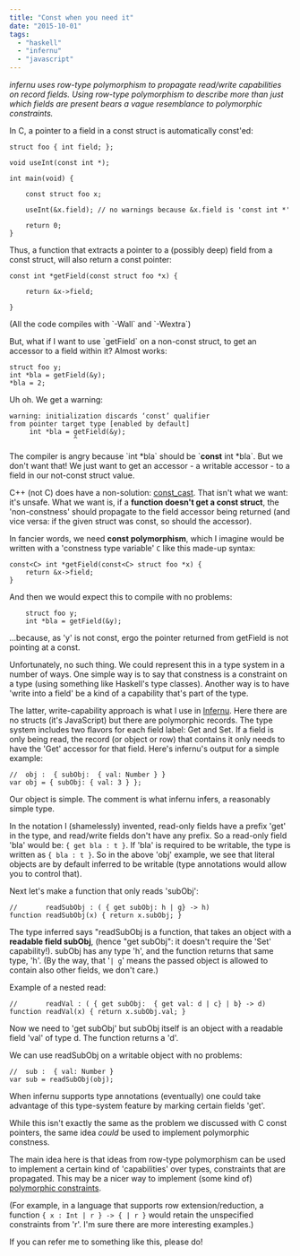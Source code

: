 ```yaml
---
title: "Const when you need it"
date: "2015-10-01"
tags: 
  - "haskell"
  - "infernu"
  - "javascript"
---
```


_infernu uses row-type polymorphism to propagate read/write capabilities on record fields. Using row-type polymorphism to describe more than just which fields are present bears a vague resemblance to polymorphic constraints._

In C, a pointer to a field in a const struct is automatically const'ed:

```
struct foo { int field; };

void useInt(const int *);

int main(void) {

    const struct foo x;

    useInt(&x.field); // no warnings because &x.field is 'const int *'

    return 0;
}

```

Thus, a function that extracts a pointer to a (possibly deep) field from a const struct, will also return a const pointer:

```
const int *getField(const struct foo *x) {

    return &x->field;

}

```

(All the code compiles with \`-Wall\` and \`-Wextra\`)

But, what if I want to use \`getField\` on a non-const struct, to get an accessor to a field within it? Almost works:

```
struct foo y;
int *bla = getField(&y);
*bla = 2;

```

Uh oh. We get a warning:

```
warning: initialization discards ‘const’ qualifier 
from pointer target type [enabled by default]
     int *bla = getField(&y);
                ^

```

The compiler is angry because \`int \*bla\` should be \`**const** int \*bla\`. But we don't want that! We just want to get an accessor - a writable accessor - to a field in our not-const struct value.

C++ (not C) does have a non-solution: [const\_cast](http://en.cppreference.com/w/cpp/language/const_cast). That isn't what we want: it's unsafe. What we want is, if a **function doesn't get a const struct**, the 'non-constness' should propagate to the field accessor being returned (and vice versa: if the given struct was const, so should the accessor).

In fancier words, we need **const polymorphism**, which I imagine would be written with a 'constness type variable' `C` like this made-up syntax:

```
const<C> int *getField(const<C> struct foo *x) {
    return &x->field;
}

```

And then we would expect this to compile with no problems:

```
    struct foo y;
    int *bla = getField(&y);

```

...because, as 'y' is not const, ergo the pointer returned from getField is not pointing at a const.

Unfortunately, no such thing. We could represent this in a type system in a number of ways. One simple way is to say that constness is a constraint on a type (using something like Haskell's type classes). Another way is to have 'write into a field' be a kind of a capability that's part of the type.

The latter, write-capability approach is what I use in [Infernu](http://sinelaw.github.io/infernu.org/s/). Here there are no structs (it's JavaScript) but there are polymorphic records. The type system includes two flavors for each field label: Get and Set. If a field is only being read, the record (or object or row) that contains it only needs to have the 'Get' accessor for that field. Here's infernu's output for a simple example:

```
//  obj :  { subObj:  { val: Number } }
var obj = { subObj: { val: 3 } };

```

Our object is simple. The comment is what infernu infers, a reasonably simple type.

In the notation I (shamelessly) invented, read-only fields have a prefix 'get' in the type, and read/write fields don't have any prefix. So a read-only field 'bla' would be: `{ get bla : t }`. If 'bla' is required to be writable, the type is written as `{ bla : t }`. So in the above 'obj' example, we see that literal objects are by default inferred to be writable (type annotations would allow you to control that).

Next let's make a function that only reads 'subObj':

```
//       readSubObj : ( { get subObj: h | g} -> h)
function readSubObj(x) { return x.subObj; }

```

The type inferred says "readSubObj is a function, that takes an object with a **readable field subObj**, (hence "get subObj": it doesn't require the 'Set' capability!). subObj has any type 'h', and the function returns that same type, 'h'. (By the way, that '`| g`' means the passed object is allowed to contain also other fields, we don't care.)

Example of a nested read:

```
//       readVal : ( { get subObj:  { get val: d | c} | b} -> d)
function readVal(x) { return x.subObj.val; }

```

Now we need to 'get subObj' but subObj itself is an object with a readable field 'val' of type d. The function returns a 'd'.

We can use readSubObj on a writable object with no problems:

```
//  sub :  { val: Number }
var sub = readSubObj(obj);

```

When infernu supports type annotations (eventually) one could take advantage of this type-system feature by marking certain fields 'get'.

While this isn't exactly the same as the problem we discussed with C const pointers, the same idea _could_ be used to implement polymorphic constness.

The main idea here is that ideas from row-type polymorphism can be used to implement a certain kind of 'capabilities' over types, constraints that are propagated. This may be a nicer way to implement (some kind of) [polymorphic constraints](http://stackoverflow.com/questions/12718268/polymorphic-constraint).

(For example, in a language that supports row extension/reduction, a function `{ x : Int | r } -> { | r }` would retain the unspecified constraints from 'r'. I'm sure there are more interesting examples.)

If you can refer me to something like this, please do!

